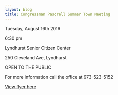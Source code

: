 ```yaml
---
layout: blog
title: Congressman Pascrell Summer Town Meeting
---
```


Tuesday, August 16th 2016

6:30 pm

Lyndhurst Senior Citizen Center

250 Cleveland Ave, Lyndhurst

OPEN TO THE PUBLIC

For more information call the office at 973-523-5152

[View flyer here](https://storage.googleapis.com/static.rutherford-nj.com/borough-clerk/posts/notice.pdf)
